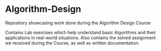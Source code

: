 # Algorithm-Design
Repository showcasing work done during the Algorithm Design Course

Contains Lab exercises which help understand basic Algorithms and their applications in real-world situations.
Also contains the solved assignment we received during the Course, as well as written documentation.
